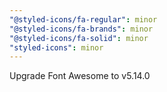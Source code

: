 ```yaml
---
"@styled-icons/fa-regular": minor
"@styled-icons/fa-brands": minor
"@styled-icons/fa-solid": minor
"styled-icons": minor
---
```


Upgrade Font Awesome to v5.14.0
